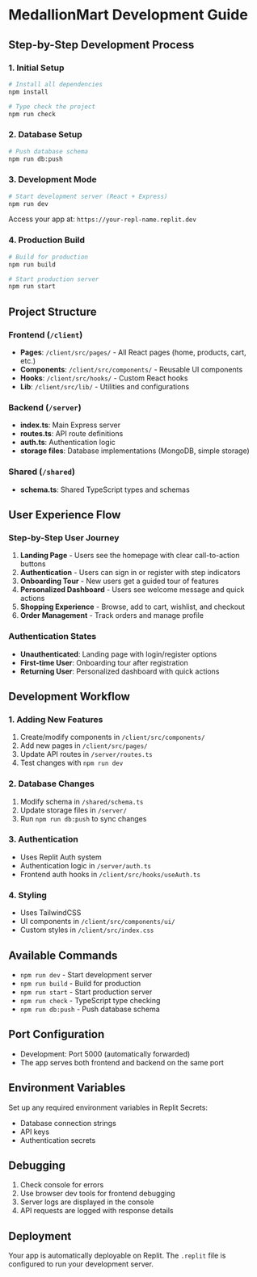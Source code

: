 
# MedallionMart Development Guide

## Step-by-Step Development Process

### 1. Initial Setup
```bash
# Install all dependencies
npm install

# Type check the project
npm run check
```

### 2. Database Setup
```bash
# Push database schema
npm run db:push
```

### 3. Development Mode
```bash
# Start development server (React + Express)
npm run dev
```
Access your app at: `https://your-repl-name.replit.dev`

### 4. Production Build
```bash
# Build for production
npm run build

# Start production server
npm run start
```

## Project Structure

### Frontend (`/client`)
- **Pages**: `/client/src/pages/` - All React pages (home, products, cart, etc.)
- **Components**: `/client/src/components/` - Reusable UI components
- **Hooks**: `/client/src/hooks/` - Custom React hooks
- **Lib**: `/client/src/lib/` - Utilities and configurations

### Backend (`/server`)
- **index.ts**: Main Express server
- **routes.ts**: API route definitions
- **auth.ts**: Authentication logic
- **storage files**: Database implementations (MongoDB, simple storage)

### Shared (`/shared`)
- **schema.ts**: Shared TypeScript types and schemas

## User Experience Flow

### Step-by-Step User Journey
1. **Landing Page** - Users see the homepage with clear call-to-action buttons
2. **Authentication** - Users can sign in or register with step indicators
3. **Onboarding Tour** - New users get a guided tour of features
4. **Personalized Dashboard** - Users see welcome message and quick actions
5. **Shopping Experience** - Browse, add to cart, wishlist, and checkout
6. **Order Management** - Track orders and manage profile

### Authentication States
- **Unauthenticated**: Landing page with login/register options
- **First-time User**: Onboarding tour after registration
- **Returning User**: Personalized dashboard with quick actions

## Development Workflow

### 1. Adding New Features
1. Create/modify components in `/client/src/components/`
2. Add new pages in `/client/src/pages/`
3. Update API routes in `/server/routes.ts`
4. Test changes with `npm run dev`

### 2. Database Changes
1. Modify schema in `/shared/schema.ts`
2. Update storage files in `/server/`
3. Run `npm run db:push` to sync changes

### 3. Authentication
- Uses Replit Auth system
- Authentication logic in `/server/auth.ts`
- Frontend auth hooks in `/client/src/hooks/useAuth.ts`

### 4. Styling
- Uses TailwindCSS
- UI components in `/client/src/components/ui/`
- Custom styles in `/client/src/index.css`

## Available Commands

- `npm run dev` - Start development server
- `npm run build` - Build for production
- `npm run start` - Start production server
- `npm run check` - TypeScript type checking
- `npm run db:push` - Push database schema

## Port Configuration
- Development: Port 5000 (automatically forwarded)
- The app serves both frontend and backend on the same port

## Environment Variables
Set up any required environment variables in Replit Secrets:
- Database connection strings
- API keys
- Authentication secrets

## Debugging
1. Check console for errors
2. Use browser dev tools for frontend debugging
3. Server logs are displayed in the console
4. API requests are logged with response details

## Deployment
Your app is automatically deployable on Replit. The `.replit` file is configured to run your development server.
